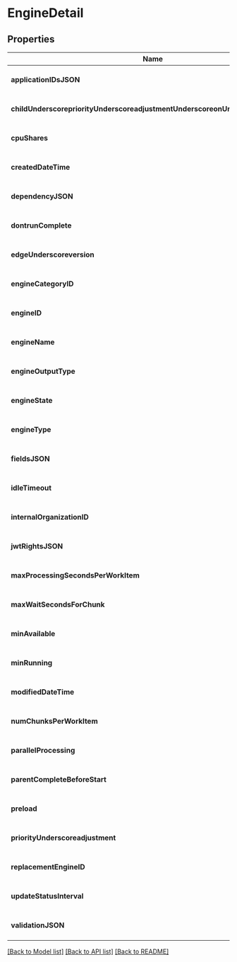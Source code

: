 # EngineDetail

## Properties
Name | Type | Description | Notes
------------ | ------------- | ------------- | -------------
**applicationIDsJSON** | **string** |  | [optional] [default to null]
**childUnderscorepriorityUnderscoreadjustmentUnderscoreonUnderscorecomplete** | **integer** |  | [optional] [default to null]
**cpuShares** | **integer** |  | [optional] [default to null]
**createdDateTime** | **string** |  | [optional] [default to null]
**dependencyJSON** | **string** |  | [optional] [default to null]
**dontrunComplete** | **boolean** |  | [optional] [default to null]
**edgeUnderscoreversion** | **integer** |  | [optional] [default to null]
**engineCategoryID** | **string** |  | [optional] [default to null]
**engineID** | **string** |  | [optional] [default to null]
**engineName** | **string** |  | [optional] [default to null]
**engineOutputType** | [**EngineTypeEnum**](EngineTypeEnum.md) |  | [optional] [default to null]
**engineState** | [**EngineStateEnum**](EngineStateEnum.md) |  | [optional] [default to null]
**engineType** | [**EngineTypeEnum**](EngineTypeEnum.md) |  | [optional] [default to null]
**fieldsJSON** | **string** |  | [optional] [default to null]
**idleTimeout** | **integer** |  | [optional] [default to null]
**internalOrganizationID** | **string** |  | [optional] [default to null]
**jwtRightsJSON** | **string** |  | [optional] [default to null]
**maxProcessingSecondsPerWorkItem** | **integer** |  | [optional] [default to null]
**maxWaitSecondsForChunk** | **integer** |  | [optional] [default to null]
**minAvailable** | **integer** |  | [optional] [default to null]
**minRunning** | **integer** |  | [optional] [default to null]
**modifiedDateTime** | **string** |  | [optional] [default to null]
**numChunksPerWorkItem** | **integer** |  | [optional] [default to null]
**parallelProcessing** | **boolean** |  | [optional] [default to null]
**parentCompleteBeforeStart** | **boolean** |  | [optional] [default to null]
**preload** | **boolean** |  | [optional] [default to null]
**priorityUnderscoreadjustment** | **integer** |  | [optional] [default to null]
**replacementEngineID** | **string** |  | [optional] [default to null]
**updateStatusInterval** | **integer** |  | [optional] [default to null]
**validationJSON** | **string** |  | [optional] [default to null]

[[Back to Model list]](../README.md#documentation-for-models) [[Back to API list]](../README.md#documentation-for-api-endpoints) [[Back to README]](../README.md)


